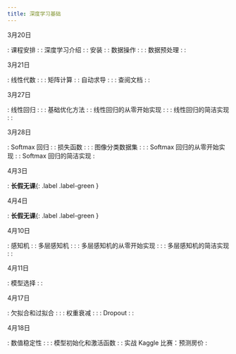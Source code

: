 ```yaml
---
title: 深度学习基础
---
```


3月20日

: 课程安排
  : [<span class="iconfont icon-KeynoteOutline"></span>](assets/pdfs/part-0_1.pdf)
: 深度学习介绍
  : [<span class="iconfont icon-xiaoshuo-copy"></span>](https://zh-v2.d2l.ai/chapter_introduction/index.html) [<span class="iconfont icon-KeynoteOutline"></span>](assets/pdfs/part-0_2.pdf)
: 安装
  : [<span class="iconfont icon-xiaoshuo-copy"></span>](https://zh-v2.d2l.ai/chapter_installation/index.html) [<span class="iconfont icon-KeynoteOutline"></span>](assets/pdfs/part-0_3.pdf)
: 数据操作
  : [<span class="iconfont icon-xiaoshuo-copy"></span>](https://zh-v2.d2l.ai/chapter_preliminaries/ndarray.html) [<span class="iconfont icon-KeynoteOutline"></span>](assets/pdfs/part-0_4.pdf)
  : [<span class="iconfont icon-jupyter"></span>](https://nbviewer.jupyter.org/format/slides/github/d2l-ai/d2l-pytorch-slides/blob/main/chapter_preliminaries/ndarray.ipynb)
: 数据预处理
  : [<span class="iconfont icon-xiaoshuo-copy"></span>](https://zh-v2.d2l.ai/chapter_preliminaries/pandas.html)
  : [<span class="iconfont icon-jupyter"></span>](https://nbviewer.jupyter.org/format/slides/github/d2l-ai/d2l-pytorch-slides/blob/main/chapter_preliminaries/pandas.ipynb)

3月21日

: 线性代数
  : [<span class="iconfont icon-xiaoshuo-copy"></span>](https://zh-v2.d2l.ai/chapter_preliminaries/linear-algebra.html) [<span class="iconfont icon-KeynoteOutline"></span>](assets/pdfs/part-0_5.pdf)
  : [<span class="iconfont icon-jupyter"></span>](https://nbviewer.jupyter.org/format/slides/github/d2l-ai/d2l-pytorch-slides/blob/main/chapter_preliminaries/linear-algebra.ipynb)
: 矩阵计算
  : [<span class="iconfont icon-xiaoshuo-copy"></span>](https://zh-v2.d2l.ai/chapter_preliminaries/calculus.html) [<span class="iconfont icon-KeynoteOutline"></span>](assets/pdfs/part-0_6.pdf)
: 自动求导
  : [<span class="iconfont icon-xiaoshuo-copy"></span>](https://zh-v2.d2l.ai/chapter_preliminaries/autograd.html) [<span class="iconfont icon-KeynoteOutline"></span>](assets/pdfs/part-0_7.pdf)
  : [<span class="iconfont icon-jupyter"></span>](https://nbviewer.jupyter.org/format/slides/github/d2l-ai/d2l-pytorch-slides/blob/main/chapter_preliminaries/autograd.ipynb)
: 查阅文档
  : [<span class="iconfont icon-xiaoshuo-copy"></span>](https://zh-v2.d2l.ai/chapter_preliminaries/lookup-api.html)
  : [<span class="iconfont icon-jupyter"></span>](https://nbviewer.jupyter.org/format/slides/github/d2l-ai/d2l-pytorch-slides/blob/main/chapter_preliminaries/lookup-api.ipynb)

3月27日

: 线性回归
  : [<span class="iconfont icon-xiaoshuo-copy"></span>](https://zh-v2.d2l.ai/chapter_linear-networks/linear-regression.html) [<span class="iconfont icon-KeynoteOutline"></span>](assets/pdfs/part-0_8.pdf)
  : [<span class="iconfont icon-jupyter"></span>](https://nbviewer.jupyter.org/format/slides/github/d2l-ai/d2l-pytorch-slides/blob/main/chapter_linear-networks/linear-regression.ipynb)
: 基础优化方法
  : [<span class="iconfont icon-KeynoteOutline"></span>](assets/pdfs/part-0_9.pdf)
: 线性回归的从零开始实现
  : [<span class="iconfont icon-xiaoshuo-copy"></span>](https://zh-v2.d2l.ai/chapter_linear-networks/linear-regression-scratch.html)
  : [<span class="iconfont icon-jupyter"></span>](https://nbviewer.jupyter.org/format/slides/github/d2l-ai/d2l-pytorch-slides/blob/main/chapter_linear-networks/linear-regression-scratch.ipynb)
: 线性回归的简洁实现
  : [<span class="iconfont icon-xiaoshuo-copy"></span>](https://zh-v2.d2l.ai/chapter_linear-networks/linear-regression-concise.html)
  : [<span class="iconfont icon-jupyter"></span>](https://nbviewer.jupyter.org/format/slides/github/d2l-ai/d2l-pytorch-slides/blob/main/chapter_linear-networks/linear-regression-concise.ipynb)

3月28日

: Softmax 回归
  : [<span class="iconfont icon-xiaoshuo-copy"></span>](https://zh-v2.d2l.ai/chapter_linear-networks/softmax-regression.html) [<span class="iconfont icon-KeynoteOutline"></span>](assets/pdfs/part-0_10.pdf)
: 损失函数
  : [<span class="iconfont icon-KeynoteOutline"></span>](assets/pdfs/part-0_11.pdf)
  : [<span class="iconfont icon-jupyter"></span>](https://nbviewer.jupyter.org/format/slides/github/d2l-ai/d2l-pytorch-slides/blob/main/)
: 图像分类数据集
  : [<span class="iconfont icon-xiaoshuo-copy"></span>](https://zh-v2.d2l.ai/chapter_linear-networks/image-classification-dataset.html)
  : [<span class="iconfont icon-jupyter"></span>](https://nbviewer.jupyter.org/format/slides/github/d2l-ai/d2l-pytorch-slides/blob/main/chapter_linear-networks/image-classification-dataset.ipynb)
: Softmax 回归的从零开始实现
  : [<span class="iconfont icon-xiaoshuo-copy"></span>](https://zh-v2.d2l.ai/chapter_linear-networks/softmax-regression-scratch.html)
: Softmax 回归的简洁实现
  : [<span class="iconfont icon-xiaoshuo-copy"></span>](https://zh-v2.d2l.ai/chapter_linear-networks/softmax-regression-concise.html)

4月3日

: **长假无课**{: .label .label-green }

4月4日

: **长假无课**{: .label .label-green }

4月10日

: 感知机
  : [<span class="iconfont icon-KeynoteOutline"></span>](assets/pdfs/part-0_12.pdf)
: 多层感知机
  : [<span class="iconfont icon-xiaoshuo-copy"></span>](https://zh-v2.d2l.ai/chapter_multilayer-perceptrons/mlp.html) [<span class="iconfont icon-KeynoteOutline"></span>](assets/pdfs/part-0_13.pdf)
  : [<span class="iconfont icon-jupyter"></span>](https://nbviewer.jupyter.org/format/slides/github/d2l-ai/d2l-pytorch-slides/blob/main/chapter_multilayer-perceptrons/mlp.ipynb)
: 多层感知机的从零开始实现
  : [<span class="iconfont icon-xiaoshuo-copy"></span>](https://zh-v2.d2l.ai/chapter_multilayer-perceptrons/mlp-scratch.html)
  : [<span class="iconfont icon-jupyter"></span>](https://nbviewer.jupyter.org/format/slides/github/d2l-ai/d2l-pytorch-slides/blob/main/chapter_multilayer-perceptrons/mlp-scratch.ipynb)
: 多层感知机的简洁实现
  : [<span class="iconfont icon-xiaoshuo-copy"></span>](https://zh-v2.d2l.ai/chapter_multilayer-perceptrons/mlp-concise.html)
  : [<span class="iconfont icon-jupyter"></span>](https://nbviewer.jupyter.org/format/slides/github/d2l-ai/d2l-pytorch-slides/blob/main/chapter_multilayer-perceptrons/mlp-concise.ipynb)

4月11日

: 模型选择
  : [<span class="iconfont icon-KeynoteOutline"></span>](assets/pdfs/part-0_14.pdf)
  : [<span class="iconfont icon-jupyter"></span>](https://nbviewer.jupyter.org/format/slides/github/d2l-ai/d2l-pytorch-slides/blob/main/)

4月17日

: 欠拟合和过拟合
  : [<span class="iconfont icon-xiaoshuo-copy"></span>](https://zh-v2.d2l.ai/chapter_multilayer-perceptrons/underfit-overfit.html) [<span class="iconfont icon-KeynoteOutline"></span>](assets/pdfs/part-0_15.pdf)
  : [<span class="iconfont icon-jupyter"></span>](https://nbviewer.jupyter.org/format/slides/github/d2l-ai/d2l-pytorch-slides/blob/main/chapter_multilayer-perceptrons/underfit-overfit.ipynb)
: 权重衰减
  : [<span class="iconfont icon-xiaoshuo-copy"></span>](https://zh-v2.d2l.ai/chapter_multilayer-perceptrons/weight-decay.html) [<span class="iconfont icon-KeynoteOutline"></span>](assets/pdfs/part-0_16.pdf)
  : [<span class="iconfont icon-jupyter"></span>](https://nbviewer.jupyter.org/format/slides/github/d2l-ai/d2l-pytorch-slides/blob/main/chapter_multilayer-perceptrons/weight-decay.ipynb)
: Dropout
  : [<span class="iconfont icon-xiaoshuo-copy"></span>](https://zh-v2.d2l.ai/chapter_multilayer-perceptrons/dropout.html) [<span class="iconfont icon-KeynoteOutline"></span>](assets/pdfs/part-0_17.pdf)
  : [<span class="iconfont icon-jupyter"></span>](https://nbviewer.jupyter.org/format/slides/github/d2l-ai/d2l-pytorch-slides/blob/main/chapter_multilayer-perceptrons/dropout.ipynb)

4月18日

: 数值稳定性
  : [<span class="iconfont icon-xiaoshuo-copy"></span>](https://zh-v2.d2l.ai/chapter_multilayer-perceptrons/numerical-stability-and-init.html) [<span class="iconfont icon-KeynoteOutline"></span>](assets/pdfs/part-0_18.pdf)
  : [<span class="iconfont icon-jupyter"></span>](https://nbviewer.jupyter.org/format/slides/github/d2l-ai/d2l-pytorch-slides/blob/main/chapter_multilayer-perceptrons/numerical-stability-and-init.ipynb)
: 模型初始化和激活函数
  : [<span class="iconfont icon-KeynoteOutline"></span>](assets/pdfs/part-0_19.pdf)
: 实战 Kaggle 比赛：预测房价
  : [<span class="iconfont icon-xiaoshuo-copy"></span>](https://zh-v2.d2l.ai/chapter_multilayer-perceptrons/kaggle-house-price.html)
